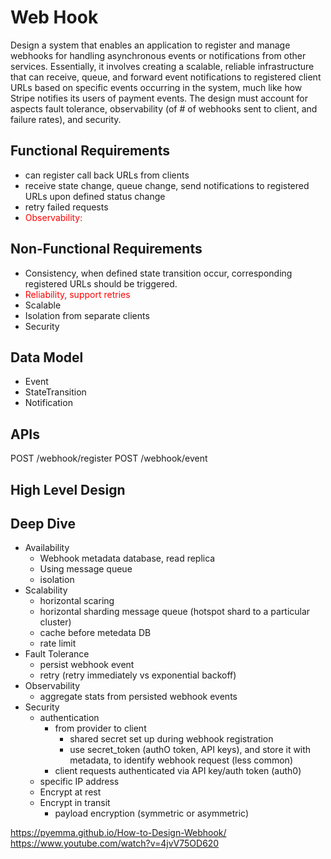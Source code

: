 # Web Hook
Design a system that enables an application to register and manage webhooks for handling asynchronous events or notifications from other services. Essentially, it involves creating a scalable, reliable infrastructure that can receive, queue, and forward event notifications to registered client URLs based on specific events occurring in the system, much like how Stripe notifies its users of payment events. The design must account for aspects fault tolerance, observability (of # of webhooks sent to client, and failure rates), and security.

## Functional Requirements
- can register call back URLs from clients
- receive state change, queue change, send notifications to registered URLs upon defined status change 
- retry failed requests
- <font color='red'> Observability:  </font>

## Non-Functional Requirements
- Consistency, when defined state transition occur, corresponding registered URLs should be triggered.
- <font color='red'> Reliability, support retries</font>
- Scalable
- Isolation from separate clients
- Security

## Data Model
- Event
- StateTransition
- Notification

## APIs
POST /webhook/register
POST /webhook/event

## High Level Design
## Deep Dive
- Availability
    - Webhook metadata database, read replica
    - Using message queue
    - isolation 
- Scalability
    - horizontal scaring
    - horizontal sharding message queue (hotspot shard to a particular cluster)
    - cache before metedata DB
    - rate limit
- Fault Tolerance
    - persist webhook event
    - retry (retry immediately vs exponential backoff)
- Observability
    - aggregate stats from persisted webhook events
- Security
    - authentication
        - from provider to client
            - shared secret set up during webhook registration
            - use secret_token (authO token, API keys), and store it with metadata, to identify webhook request (less common)
        - client requests authenticated via API key/auth token (auth0)
    - specific IP address
    - Encrypt at rest
    - Encrypt in transit
        - payload encryption (symmetric or asymmetric)

https://pyemma.github.io/How-to-Design-Webhook/
https://www.youtube.com/watch?v=4jvV75OD620

